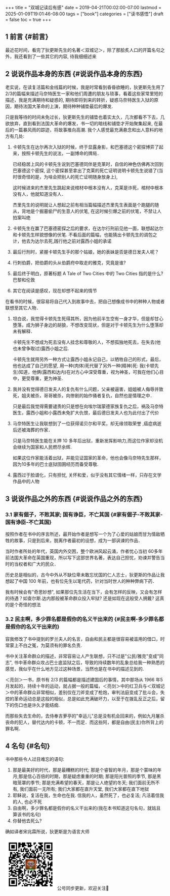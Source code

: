 +++
title = "双城记读后有感"
date = 2019-04-21T00:02:00-07:00
lastmod = 2025-01-09T19:01:46-08:00
tags = ["book"]
categories = ["读书感悟"]
draft = false
toc = true
+++

## <span class="section-num">1</span> 前言 {#前言}

最近花时间，看完了狄更斯先生的名著＜双城记＞，除了那脍炙人口的开篇名句之外，我还看到了一些其它的内容, 待我细细述来


## <span class="section-num">2</span> 说说作品本身的东西 {#说说作品本身的东西}

老实说，在读复活篇和金线篇的时候，我是时常看到昏昏欲睡的，狄更斯先生用了
2/3的篇幅来描述马奈特医生一家和他们周遭的朋友与琐事，看着这些家常里短的描述，我是充满期待和疑惑的,
期待即将到来的转折，疑惑马奈特医生入狱的原因，期待法国大革命的上演，期待种种铺垫最后的爆发.

只是我等待的时间未免过长，狄更斯先生的铺垫也着实太久，几次都看不下去，几欲放弃，直到看到法国大革命的爆发，书一切的暗线和铺垫才开始聚集起来, 在最后的一篇暴风雨的踪迹，将故事推向高潮. 我个人感觉最充满悬念和出人意料的地方有几处:

1.  卡顿先生在达尔再次入狱的时候，终于显露身影，和巴塞德这个密探博弈了起来，按照卡顿先生的说法，一副博命的牌局．

    已经稳居上风的卡顿先生说到巴塞德同伴是克莱时，自信的神色仿佛再次回到巴塞德这个密探, 这个密探甚至拿出了克莱的死亡证明说明卡顿先生说错了(当时很奇怪的是，为啥会把别人的死亡证明随身放身上),

    这时候进来的杰里先生跳起来说棺材中根本没有人，克莱是诈死，棺材中根本没有人，他就知道没有人．

    杰里先生的说明就让人想起之前有相当篇幅描述杰里先生表面是个跑腿的随从，背地是个掘墓偷尸的生意人的伏笔,
    在这时候引爆之前的伏笔，不禁让人拍案叫绝
2.  卡顿先生在赢了巴塞德密探之后的要求，在达尔行刑前见他一面，联想起达尔和卡顿先生样貌想像的伏笔.
    不看后面的篇幅，也能猜出卡顿先生的调包之计，他去为达尔去死,践行他之前对露西小姐的承诺
3.  最后行刑时，紧握卡顿先生手的那个姑娘，她的表妹是否是德日发夫人呢？
4.  行刺伯爵，把伯爵的头从伯爵府中取走的雅克，究竟是谁?
5.  最后终于明白，原著标题 A Tale of Two Cities 中的 Two Cities
    指的是什么? 巴黎和伦敦
6.  其它在阅读是感叹，现在却想不起来的情节

在看书的时候，很容易将自己代入到故事中去，把自己想像成书中的种种人物或者联想至其它人物．

1.  坦白说，我觉得卡顿先生死得其所，因为他前半生空有一身才华，但是却甘心堕落，成为狮子身边的胡狼，不想改变现状，但是对于卡顿先生为什么堕落却未有解释．

    卡顿先生不想成为死去没有人挂念和尊敬的人，不想孤独地死去，在失去(他也未曾争取过)露西小姐之后.

    卡顿先生就用另外一种方式让露西小姐永记自己，以牺牲自己的形式，最后，他也达成了自己的愿望,
    用一种(肉体)死代替了另外一种(精神)死:
    我(卡顿先生)知道，他俩(露西和达内)在对方心中深受尊重，视为神圣，可我在他们心目中，更受尊重，更为神圣.
2.  我并没有觉得德日发夫人的复仇有什么问题，父亲被逼害，姐姐被人侮辱并致死，姐夫被杀，哥哥被杀，向惨剧的始作俑者复仇，自然也是情理之中．

    只是最后我觉得需要谴责的只是想在向埃尔瑞蒙德家族复仇之后，祸及马奈特医生，露西小姐和小露西未免扩大仇恨，最后德日发夫人也为此付出了代价
3.  马奈特医生让我联想到了一位获得诺贝尔和平奖，却无缘领取荣誉 ,癌症病逝后还被海葬的作家．

    只是马奈特医生能在关押 10 多年后出狱，重新发挥影响力,而这位作家却没机会继续为国家和人民燃尽余辉.

    如果这位作家能活着出狱，并能见证国家的革命，他也会像马奈特先生那样，因为10多年的巴士底狱囹圉经历而备受尊敬.
4.  露西过于脸谱化，只有担忧, 关怀和爱，似乎没有其它情绪一样，只存在文学作品中的人物


## <span class="section-num">3</span> 说说作品之外的东西 {#说说作品之外的东西}


### <span class="section-num">3.1</span> 家有倔子，不败其家; 国有诤臣，不亡其国 {#家有倔子-不败其家-国有诤臣-不亡其国}

按照作者在书中的序言所述，最开始作者是想写一个为了心爱的姑娘而甘为情敌牺牲的故事，只是到后来，脱离作者最初的设想，成为一部讽谏的作品．

当时作者所处的年代，英国内外交困，整个欧洲风起云涌，作者忧心当初 60多年前法国大革命在英国重现，所以写下这部世界名著，表达自己担忧，劝谏并警告当时的当权者和广大的民众．

历史总是相似的，古今中外从不缺位卑未敢忘忧国的仁人志士，狄更斯的作品让我想起了中国 100
年前，也有位先生以笔代药，针对当时世人的种种弊病下药．

我有时候会有"奇思妙想", 如果那位先生活在当下，会有怎样的反映，又会有怎样的待遇？如查尔斯.达内那般被革命群众投入牢狱?
还是如现在这般受人拥戴? 这真的是个奇怪的想法


### <span class="section-num">3.2</span> 民主啊，多少罪名都是假你的名义干出来的 {#民主啊-多少罪名都是假你的名义干出来的}

容我修改了书中提到的罗兰夫人的名言，自由和民主都是很容易被滥用的借口，时常蒙上不白之冤，为莫须有的罪名负责.

书中关注革命群众的描述，非常容易让人产生联想，只不过是"公民/雅克"变成"同志", 书中革命群众攻占巴士底监狱之后，导致的持续数年的乱象总给我一种熟悉的感觉，我似乎在什么地方见过这种场景，当然也是在书中的描述见到的.

＜亮剑＞一书，原书有 2/3 的篇幅都是描述建国后的事情，其中那场从 1966 年5
月发起的，持续十年的运动，就占据一般的篇幅，＜亮剑＞中的红卫兵与＜双城记＞中的革命群众非常相似，差别仅在刀斧变成了枪炮，审判法庭变成了批斗会，失控的革命运动总是这般的相似，总是如此充满破坏力，以至于在拨乱反正之后，留下的伤口也是许久才能结痂.

而那些失去生命的，去侍奉吉萝亭的"幸运儿"总是没有机会回来的，例如九月屠杀丧命的犯人，替代达内的卡顿，不一而足．而这些阿，都是自由(民主)你所背上的罪名啊．


## <span class="section-num">4</span> 名句 {#名句}

书中那些令人过目难忘的语句:

1.  那是最美好的时代，那是最糟糕的时代;
    那是个睿智的年月，那是个蒙味的年月;那是信心百倍的时期，那是疑虑重重的时期;
    那是阳光普照的季节, 那是黑暗笼罩的季节;
    那是充满希望的春天，那是让人绝望的冬天; 我们面前无所不有,
    我们面前一无所有; 我们大家都在直升天堂, 我们大家都在直下地狱
2.  耶稣说，复活在我，生命也在我. 信我的人，虽然死了，也必复活;
    凡活着信我的人, 也必不死
3.  自由啊，多少罪名都是假你的名义干出来的(我在本书知道这句名句，就姑且算该书的名句)
4.  你替他去死么?

确如译者宋兆霖所说，狄更斯是为语言大师

<div center class="qr-container">
<img src="/ox-hugo/qrcode_gh_e06d750e626f_1.jpg" alt="qrcode_gh_e06d750e626f_1.jpg" width="160px" height="160px" center="t" class="qr-container" />
公号同步更新，欢迎关注👻
</div>

